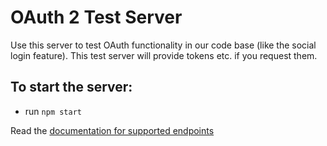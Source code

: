 # OAuth 2 Test Server

Use this server to test OAuth functionality in our code base (like the social login feature). This test server will provide tokens etc. if you request them.

## To start the server:
- run `npm start`

Read the [documentation for supported endpoints](https://github.com/axa-group/oauth2-mock-server/)
